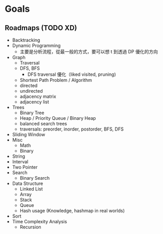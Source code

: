 # Goals

## Roadmaps (TODO XD)

- Backtracking
- Dynamic Programming
  - 主要是分析流程，從最一般的方式，要可以想 t 到透過 DP 優化的方向
- Graph
  - Traversal
  - DFS, BFS
    - DFS traversal 優化（liked visited, pruning)
  - Shortest Path Problem / Algorithm
  - directed
  - undirected
  - adjacency matrix
  - adjacency list
- Trees
  - Binary Tree
  - Heap / Priority Queue / Binary Heap
  - balanced search trees
  - traversals: preorder, inorder, postorder, BFS, DFS
- Sliding Window
- Misc
  - Math
  - Binary
- String
- Interval
- Two Pointer
- Search
  - Binary Search
- Data Structure
  - Linked List
  - Array
  - Stack
  - Queue
  - Hash usage (Knowledge, hashmap in real worlds)
- Sort
- Time Complexity Analysis
  - Recursion
